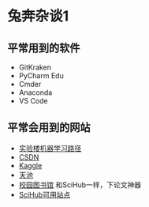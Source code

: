 # 兔奔杂谈1
## 平常用到的软件
* GitKraken
* PyCharm Edu
* Cmder
* Anaconda
* VS Code

## 平常会用到的网站
* [实验楼机器学习路径](https://www.shiyanlou.com/path/20)
* [CSDN](https://www.csdn.net/)
* [Kaggle](https://www.kaggle.com/)
* [天池](https://tianchi.aliyun.com/)
* [校园图书馆](http://lib.vpn.nuist.edu.cn/list.php?fid=3) 和SciHub一样，下论文神器
* [SciHub可用站点](http://tool.yovisun.com/scihub/)